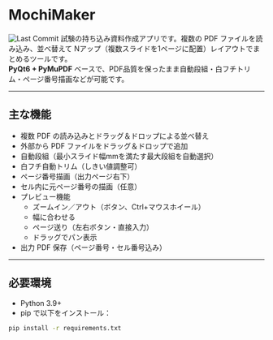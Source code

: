 # MochiMaker
![Last Commit](https://img.shields.io/github/last-commit/97kuek/MochiMaker?label=最終更新&style=flat-square)
試験の持ち込み資料作成アプリです。複数の PDF ファイルを読み込み、並べ替えて Nアップ（複数スライドを1ページに配置）レイアウトでまとめるツールです。  
**PyQt6 + PyMuPDF** ベースで、PDF品質を保ったまま自動段組・白フチトリム・ページ番号描画などが可能です。

---

## 主な機能
- 複数 PDF の読み込みとドラッグ＆ドロップによる並べ替え
- 外部から PDF ファイルをドラッグ＆ドロップで追加
- 自動段組（最小スライド幅mmを満たす最大段組を自動選択）
- 白フチ自動トリム（しきい値調整可）
- ページ番号描画（出力ページ右下）
- セル内に元ページ番号の描画（任意）
- プレビュー機能
  - ズームイン／アウト（ボタン、Ctrl+マウスホイール）
  - 幅に合わせる
  - ページ送り（左右ボタン・直接入力）
  - ドラッグでパン表示
- 出力 PDF 保存（ページ番号・セル番号込み）

---

## 必要環境
- Python 3.9+
- pip で以下をインストール：
```bash
pip install -r requirements.txt

